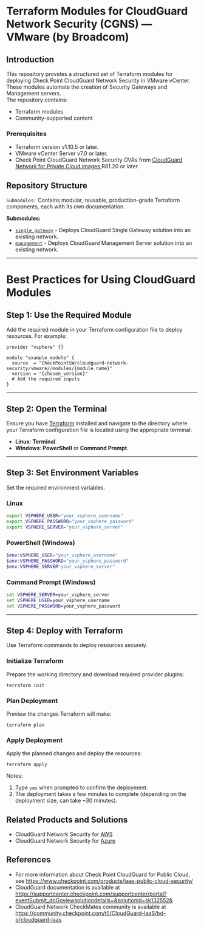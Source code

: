 

# Terraform Modules for CloudGuard Network Security (CGNS) — VMware (by Broadcom)

## Introduction
This repository provides a structured set of Terraform modules for deploying Check Point CloudGuard Network Security in VMware vCenter.<br>
These modules automate the creation of Security Gateways and Management servers.<br>
The repository contains:
* Terraform modules
* Community-supported content

### Prerequisites
* Terraform version v1.10.5 or later.
* VMware vCenter Server v7.0 or later.
* Check Point CloudGuard Network Security OVAs from [CloudGuard Network for Private Cloud images
  ](https://support.checkpoint.com/results/sk/sk158292) R81.20 or later.

## Repository Structure
`Submodules:` Contains modular, reusable, production-grade Terraform components, each with its own documentation.

<!-- `Examples:` Demonstrates how to use the modules. -->

**Submodules:**

* [`single_gateway`](https://registry.terraform.io/modules/CheckPointSW/cloudguard-network-security/vmware/latest/submodules/single_gateway) - Deploys CloudGuard Single Gateway solution into an existing network.
* [`management`](https://registry.terraform.io/modules/CheckPointSW/cloudguard-network-security/vmware/latest/submodules/management) - Deploys CloudGuard Management Server solution into an existing network.



***

# Best Practices for Using CloudGuard Modules

## Step 1: Use the Required Module
Add the required module in your Terraform configuration file to deploy resources. For example:

```hcl
provider "vsphere" {}

module "example_module" {
  source  = "CheckPointSW/cloudguard-network-security/vmware//modules/{module_name}"
  version = "{chosen_version}"
  # Add the required inputs
}
```
---
## Step 2: Open the Terminal
Ensure you have [Terraform](https://developer.hashicorp.com/terraform/install) installed and navigate to the directory
where your Terraform configuration file is located using the appropriate terminal:
- **Linux**: **Terminal**.
- **Windows**: **PowerShell** or **Command Prompt**.

---

## Step 3: Set Environment Variables
Set the required environment variables.


### Linux
```bash
export VSPHERE_USER="your_vsphere_username"
export VSPHERE_PASSWORD="your_vsphere_password"
export VSPHERE_SERVER="your_vsphere_server"
```
### PowerShell (Windows)
```PowerShell
$env:VSPHERE_USER="your_vsphere_username"
$env:VSPHERE_PASSWORD="your_vsphere_password"
$env:VSPHERE_SERVER"your_vsphere_server"
```
### Command Prompt (Windows)
```cmd
set VSPHERE_SERVER=your_vsphere_server
set VSPHERE_USER=your_vsphere_username
set VSPHERE_PASSWORD=your_vsphere_password
```
---

## Step 4: Deploy with Terraform
Use Terraform commands to deploy resources securely.

### Initialize Terraform
Prepare the working directory and download required provider plugins:
```shell
terraform init
```

### Plan Deployment
Preview the changes Terraform will make:
```shell
terraform plan
```
### Apply Deployment
Apply the planned changes and deploy the resources:
```shell
terraform apply
```
Notes:
1. Type `yes` when prompted to confirm the deployment.
2. The deployment takes a few minutes to complete (depending on the deployment size, can take ~30 minutes).

## Related Products and Solutions
* CloudGuard Network Security for [AWS](https://github.com/CheckPointSW/terraform-aws-cloudguard-network-security)
* CloudGuard Network Security for [Azure](https://github.com/CheckPointSW/terraform-azure-cloudguard-network-security)

## References
* For more information about Check Point CloudGuard for Public Cloud, see https://www.checkpoint.com/products/iaas-public-cloud-security/
* CloudGuard documentation is available at https://supportcenter.checkpoint.com/supportcenter/portal?eventSubmit_doGoviewsolutiondetails=&solutionid=sk132552&
* CloudGuard Network CheckMates community is available at https://community.checkpoint.com/t5/CloudGuard-IaaS/bd-p/cloudguard-iaas